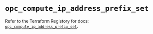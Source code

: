 # `opc_compute_ip_address_prefix_set`

Refer to the Terraform Registory for docs: [`opc_compute_ip_address_prefix_set`](https://www.terraform.io/docs/providers/opc/r/compute_ip_address_prefix_set).

